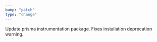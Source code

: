 ```yaml
---
bump: "patch"
type: "change"
---
```


Update prisma instrumentation package. Fixes installation deprecation warning.

